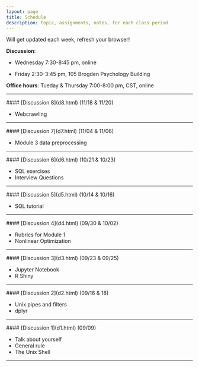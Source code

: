 ```yaml
---
layout: page
title: Schedule
description: topic, assignments, notes, for each class period
---
```


Will get updated each week, refresh your browser!  

**Discussion**:

+ Wednesday 7:30-8:45 pm, online

+ Friday 2:30-3:45 pm, 105 Brogden Psychology Building

**Office hours**: Tueday & Thursday 7:00-8:00 pm, CST, online

---
<p></p>
#### [Discussion 8](d8.html) (11/18 & 11/20)

- Webcrawling

---
<p></p>
#### [Discussion 7](d7.html) (11/04 & 11/06)

- Module 3 data preprocessing

---
<p></p>
#### [Discussion 6](d6.html) (10/21 & 10/23)

- SQL exercises
- Interview Questions 

---
<p></p>
#### [Discussion 5](d5.html) (10/14 & 10/16)

- SQL tutorial

---
<p></p>
#### [Discussion 4](d4.html) (09/30 & 10/02)

- Rubrics for Module 1
- Nonlinear Optimization

---
<p></p>
#### [Discussion 3](d3.html) (09/23 & 09/25)

- Jupyter Notebook
- R Shiny

---
<p></p>
#### [Discussion 2](d2.html) (09/16 & 18)

- Unix pipes and filters
- dplyr

---
<p></p>
#### [Discussion 1](d1.html) (09/09)

- Talk about yourself
- General rule
- The Unix Shell


---